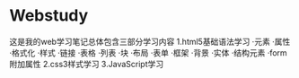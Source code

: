 # Webstudy
这是我的web学习笔记总体包含三部分学习内容
1.html5基础语法学习
   ·元素
   ·属性
   ·格式化
   ·样式
   ·链接
   ·表格
   ·列表
   ·块
   ·布局
   ·表单
   ·框架
   ·背景
   ·实体
   ·结构元素
   ·form附加属性
2.css3样式学习
3.JavaScript学习
